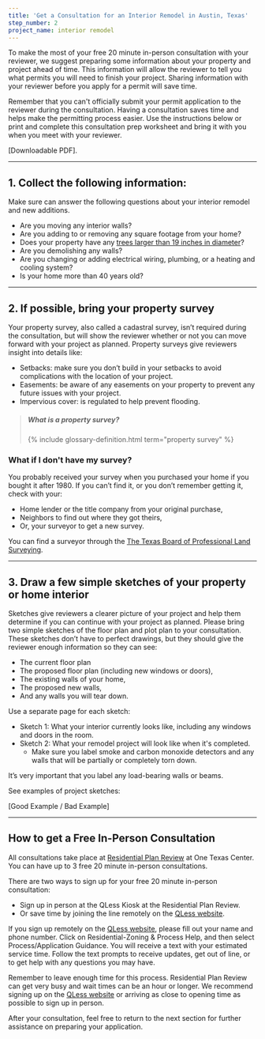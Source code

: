 ```yaml
---
title: 'Get a Consultation for an Interior Remodel in Austin, Texas'
step_number: 2
project_name: interior remodel
---
```



To make the most of your free 20 minute in-person consultation with your reviewer, we suggest preparing some information about your property and project ahead of time. This information will allow the reviewer to tell you what permits you will need to finish your project. Sharing information with your reviewer before you apply for a permit will save time.

Remember that you can't officially submit your permit application to the reviewer during the consultation. Having a consultation saves time and helps make the permitting process easier. Use the instructions below or print and complete this consultation prep worksheet and bring it with you when you meet with your reviewer.

[Downloadable PDF].

---

## 1. Collect the following information:

Make sure can answer the following questions about your interior remodel and new additions.

* Are you moving any interior walls?
* Are you adding to or removing any square footage from your home?
* Does your property have any [trees larger than 19 inches in diameter](/residential-toolkit/building-near-a-tree/)?
* Are you demolishing any walls?
* Are you changing or adding electrical wiring, plumbing, or a heating and cooling system?
* Is your home more than 40 years old?&nbsp;

---

## 2. If possible, bring your property survey&nbsp;

Your property survey, also called a cadastral survey, isn’t required during the consultation, but will show the reviewer whether or not you can move forward with your project as planned. Property surveys give reviewers insight into details like:

* Setbacks: make sure you don’t build in your setbacks to avoid complications with the location of your project.
* Easements: be aware of any easements on your property to prevent any future issues with your project.
* Impervious cover: is regulated to help prevent flooding.

> ##### What is a property survey?
>
> {% include glossary-definition.html term="property survey" %}

### What if I don't have my survey?

You probably received your survey when you purchased your home if you bought it after 1980. If you can’t find it, or you don’t remember getting it, check with your:

* Home lender or the title company from your original purchase,
* Neighbors to find out where they got theirs,
* Or, your surveyor to get a new survey.

You can find a surveyor through the [The Texas Board of Professional Land Surveying](http://txls.texas.gov/education/).

---

## 3. Draw a few simple sketches of your property or home interior

Sketches give reviewers a clearer picture of your project and help them determine if you can continue with your project as planned. Please bring two simple sketches of the floor plan and plot plan to your consultation. These sketches don’t have to perfect drawings, but they should give the reviewer enough information so they can see:

* The current floor plan
* The proposed floor plan (including new windows or doors),
* The existing walls of your home,
* The proposed new walls,
* And any walls you will tear down.

Use a separate page for each sketch:

* Sketch 1: What your interior currently looks like, including any windows and doors in the room.
* Sketch 2: What your remodel project will look like when it's completed.
  * Make sure you label smoke and carbon monoxide detectors and any walls that will be partially or completely torn down.

It’s very important that you label any load-bearing walls or beams.

See examples of project sketches:

[Good Example / Bad Example]

---

## How to get a Free In-Person Consultation

All consultations take place at [Residential Plan Review](/contact/#residential-plan-review)&nbsp;at One Texas Center. You can have up to 3 free 20 minute in-person consultations.

There are two ways to sign up for your free 20 minute in-person consultation:

* Sign up in person at the QLess Kiosk at the Residential Plan Review.
* Or save time by joining the line remotely on the&nbsp;[QLess website](https://kiosk.qless.com/kiosk/app/home/19062?queues=63813,65072,64852,64862,66812).

If you sign up remotely on the [QLess website](https://kiosk.qless.com/kiosk/app/home/19062?queues=63813,65072,64852,64862,66812), please fill out your name and phone number. Click on Residential-Zoning & Process Help, and then select Process/Application Guidance. You will receive a text with your estimated service time. Follow the text prompts to receive updates, get out of line, or to get help with any questions you may have.

Remember to leave enough time for this process. Residential Plan Review can get very busy and wait times can be an hour or longer. We recommend signing up on the [QLess website](https://kiosk.qless.com/kiosk/app/home/19062?queues=63813,65072,64852,64862,66812) or arriving as close to opening time as possible to sign up in person.

After your consultation, feel free to return to the next section for further assistance on preparing your application.
